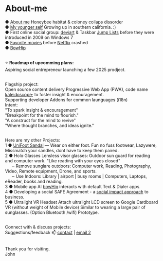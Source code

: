 # About-me<br>

 ● <a target="_blank" href="https://bowhip.org/aboutMe">About me</a> Honeybee habitat & coloney collaps dissorder <br>
 ● <a target="_blank" href="https://bowhip.org/origins_of_addiction">My younger self</a> Growing up in southern california. :) <br>
 ● First online social group: <a target="_blank" href="https://letterboxd.com/qp5/lists/">deviart</a> & Taskbar <a target="_blank" href="https://www.wincustomize.com/users/2270043/jimmyyy">Jump Lists</a> before they were introduced in 2009 on Windows 7 <br>
 ● <a target="_blank" href="https://letterboxd.com/qp5/lists/">Favorite movies</a> before <a target="_blank" href="https://bowhip.org/testimonials_bH">Netflix</a> crashed<br>
 ● <a target="_blank" href="https://bowhip.org/foster">BowHip</a><br><br>




⭐ <b>Roadmap of upcomming plans:</b> <br>
Aspiring social entrepreneur launching a few 2025 prodject. <br><br>

Flagship project:<br>
Open source content delivery Progressive Web App (PWA), code name <a href="https://github.com/qp5/kaleidoscope">kaleidoscope</a>; to foster insight & encouragement. <br>
Supporting developer Addons for common launguages (i18n) <br>
Intent:<br>
"To spark insight & encouragement"<br>
"Breakpoint for the mind to flourish."<br>
"A construct for the mind to revive"<br>
"Where thought branches, and ideas ignite."<br><br>


Here are my other Projects:<br>
1 ● <a href="https://shopchange.square.site/product/uni-sandel-wear-on-either-foot/5?cs=true&cst=custom">UniFoot Sandal</a> — Wear on either foot. Fun no fuss footwear, Lazywere, Missmatch your sandles, dont have to keep them paired.<br>
2 ● <a style="text-decoration: none" href="https://shopchange.square.site/product/visor-glasses/3?cs=true&cst=custom">Holo Glasses</a> Lensless visor glasses: Outdoor sun guard for reading and computer work. "Like reading with your eyes closed" <br>
    ‒ Remove sunglare outdoors: Computer work, Reading, Photography, Video, Remote equipment, Drone, and sports.<br>
    ‒ Use Indoors: Library | airport | busy rooms | Computers, Laptops, eReader, books and reading.<br>
3 ● Mobile app AI <a target="_blank" href="https://bowhip.org/">bowHip</a> interacts with default Text & Dialer apps.<br>
4 ● Developing a social SAFE Agreement - a <a target="_blank" href="https://bowhip.org/holy_write#business">social impact approach</a> to business.<br>
5 ● <a style="text-decoration: none" href="https://shopchange.square.site/product/ultralight-vr-headset/9?cs=true&cst=custom">Ultralight VR Headset</a> Attach ultralight LCD screen to Google Cardboard VR (without weight of Mobile device) Similar to wearing a large pair of sunglasses. (Option Bluetooth /wifi) Prototype.<br><br>


Connect with & discuss projects:<br>
Suggestions/feedback 📫 <a href="mailto: adkinscc@gmail.com">contact</a> | <a href="mailto: support@bowhip.org">email 2</a><br><br>

Thank you for visiting. <br>
John <br>
